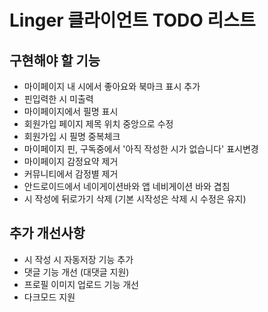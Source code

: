 # Linger 클라이언트 TODO 리스트

## 구현해야 할 기능


- 마이페이지 내 시에서 좋아요와 북마크 표시 추가
- 핀입력한 시 미출력
- 마이페이지에서 필명 표시
- 회원가입 페이지 제목 위치 중앙으로 수정
- 회원가입 시 필명 중복체크
- 마이페이지 핀, 구독중에서 '아직 작성한 시가 없습니다' 표시변경
- 마이페이지 감정요약 제거
- 커뮤니티에서 감정별 제거
- 안드로이드에서 네이게이션바와 앱 네비게이션 바와 겹침
- 시 작성에 뒤로가기 삭제 (기본 시작성은 삭제 시 수정은 유지)

## 추가 개선사항

- 시 작성 시 자동저장 기능 추가
- 댓글 기능 개선 (대댓글 지원)
- 프로필 이미지 업로드 기능 개선
- 다크모드 지원 